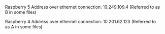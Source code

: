 Raspberry 5 Address over ethernet connection: 10.249.109.4 (Referred to as B in some files)

Raspberry 4 Address over ethernet connection: 10.201.62.123 (Referred to as A in some files)
